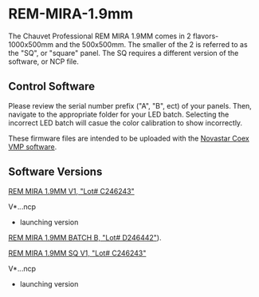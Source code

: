 # REM-MIRA-1.9mm

The Chauvet Professional REM MIRA 1.9MM comes in 2 flavors-1000x500mm and the 500x500mm. The smaller of the 2 is referred to as the "SQ", or "square" panel. The SQ requires a different version of the software, or NCP file.

## Control Software

Please review the serial number prefix ("A", "B", ect) of your panels. Then, navigate to the appropriate folder for your LED batch. Selecting the incorrect LED batch will casue the color calibration to show incorrectly.

These firmware files are intended to be uploaded with the [Novastar Coex VMP software](https://www.novastar.tech/downloads/).

## Software Versions

[REM MIRA 1.9MM V1, "Lot# C246243"](https://github.com/Chauvet-Pro/REM-MIRA-1.9mm/blob/main/NCP_Files/REM1%20Batch%20A%20Updated%20ncp%20file%20V1.00.04.zip)


V*.*.*.ncp
- launching version

[REM MIRA 1.9MM BATCH B, "Lot# D246442"](https://github.com/Chauvet-Pro/REM-MIRA-1.9mm/blob/f70b3a266ccc6ecfb98eacb388d6b54171aa6c84/NCP_Files/REMMIRA19MM%20BATCH%20B%20%20LOT%23D246442%20V1.01.00.zip)).

[REM MIRA 1.9MM SQ V1, "Lot# C246243"](https://github.com/Chauvet-Pro/REM-MIRA-1.9mm/blob/main/NCP_Files/REM1SQ%20Batch%20A%20Updated%20ncp%20file%20V1.00.04.zip)

V*.*.*.ncp
- launching version
